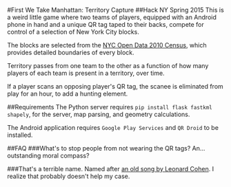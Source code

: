 #First We Take Manhattan: Territory Capture
##Hack NY Spring 2015
This is a weird little game where two teams of players, equipped with an Android phone in hand and a unique QR tag taped to their backs, compete for control of a selection of New York City blocks.

The blocks are selected from the [NYC Open Data 2010 Census](https://data.cityofnewyork.us/City-Government/2010-Census-Blocks/v2h8-6mxf), which provides detailed boundaries of every block.

Territory passes from one team to the other as a function of how many players of each team is present in a territory, over time.

If a player scans an opposing player's QR tag, the scanee is eliminated from play for an hour, to add a hunting element.

##Requirements
The Python server requires `pip install flask fastkml shapely`, for the server, map parsing, and geometry calculations.

The Android application requires `Google Play Services` and `QR Droid` to be installed.

##FAQ
###What's to stop people from not wearing the QR tags?
An... outstanding moral compass?

###That's a terrible name.
Named after [an old song by Leonard Cohen](https://www.youtube.com/watch?v=JTTC_fD598A). I realize that probably doesn't help my case.
